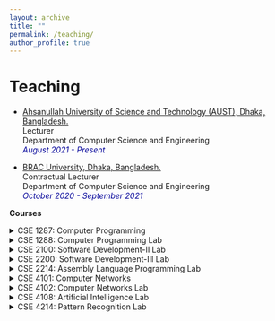 ```yaml
---
layout: archive
title: ""
permalink: /teaching/
author_profile: true
---
```



# Teaching

* <a href="http://aust.edu/">Ahsanullah University of Science and Technology (AUST), Dhaka, Bangladesh.</a><br />
Lecturer<br />
Department of Computer Science and Engineering<br />
<i style='color:#000099;'>August 2021 - Present</i> <br />

* <a href="https://www.bracu.ac.bd/">BRAC University, Dhaka, Bangladesh.</a><br />
Contractual Lecturer<br />
Department of Computer Science and Engineering<br />
<i style='color:#000099;'>October 2020 - September 2021</i> <br />

<b>Courses</b>
<details>
<summary>CSE 1287: Computer Programming</summary>
<span style="color:green"><font size="3"><ins>Conducted in Spring 2021</ins></font></span><br>
<span style="text-align:justify; color:black; display:block;">
<font size="3">
<strong>Syllabus</strong>: Introduction to the Digital Computer ; Introduction to Programming
Variables, Assignment; Expressions; Input/Output; Conditionals and
Branching; lteration; Functions; Recursino; Arrays; Introduction to
Pointers; Structures; Introduction to Data-Procedure Encapsulation;
Dynamic allocation; Linked structures; Introduction to Data Structure,
Stacks and Queues; Searth Trees; Time and space requirements. (A
programming language like C/C++ may be used as a basis language. The
same language must be used for the laboratory).
</font>
</span><br>
</details>

<details>
<summary>CSE 1288: Computer Programming Lab</summary>
<span style="color:green"><font size="3"><ins>Conducted in Spring 2021</ins></font></span><br>
<span style="text-align:justify; color:black; display:block;">
<font size="3">
<strong>Syllabus</strong>: Laboratory works compatible to CSE 1287.
</font>
</span><br>
</details>

<details>
<summary>CSE 2100: Software Development-II Lab</summary>
<span style="color:green"><font size="3"><ins>Conducted in Fall 2020</ins></font></span><br>
<span style="text-align:justify; color:black; display:block;">
<font size="3">
<strong>Syllabus</strong>: In this lab, students were instructed to develop software project using Java programming language.
</font>
</span><br>
</details>

<details>
<summary>CSE 2200: Software Development-III Lab</summary>
<span style="color:green"><font size="3"><ins>Conducted in Fall 2020</ins></font></span><br>
<span style="text-align:justify; color:black; display:block;">
<font size="3">
<strong>Syllabus</strong>: In this lab, students were instructed to develop Android Application.
</font>
</span><br>
</details>

<details>
<summary>CSE 2214: Assembly Language Programming Lab</summary>
<span style="color:green"><font size="3"><ins>Conducted in Spring 2020</ins></font></span><br>
<span style="text-align:justify; color:black; display:block;">
<font size="3">
<strong>Syllabus</strong>: System Architecture for Assembly language; Assembly programming basics;
Assembly instruction types and their formats: Arithmetic, Logical, Transfer control
and conditional processing, String processing, Input/Output; Interrupts;
Procedures; Interfacing using Assembly language.
</font>
</span><br>
</details>

<details>
<summary>CSE 4101: Computer Networks</summary>
<span style="color:green"><font size="3"><ins>Conducted in Fall 2021 | Spring 2022 | Fall 2022</ins></font></span><br>
<span style="text-align:justify; color:black; display:block;">
<font size="3">
<strong>Syllabus</strong>: Introduction to computer networks, LAN, MAN and WAN; OSI reference model; TCP/IP Reference Model; Data Link Layer: Sliding window protocol, HDLC, SLIP, PPP, ALOHA, CSMA/CD, GSM, CDMA, IEEE standards for LANs, MANs and Wireless Networks, Bridges; Network Layer: Routing algorithms, Internetworking, IP Protocol, Transport Layer: Transport services, TCP and UDP, ATM Adaptation layer; Application Layer: Network Security, SNMP, DNS, Electronic mail, WWW.
</font>
</span><br>
</details>

<details>
<summary>CSE 4102: Computer Networks Lab</summary>
<span style="color:green"><font size="3"><ins>Conducted in Fall 2021 | Spring 2022 | Fall 2022</ins></font></span><br>
<span style="text-align:justify; color:black; display:block;">
<font size="3">
<strong>Syllabus</strong>: Laboratory works based on CSE 4101.
</font>
</span><br>
</details>

<details>
<summary>CSE 4108: Artificial Intelligence Lab</summary>
<span style="color:green"><font size="3"><ins>Conducted in Spring 2020</ins></font></span><br>
<span style="text-align:justify; color:black; display:block;">
<font size="3">
<strong>Syllabus</strong>: to be filled
</font>
</span><br>
</details>

<details>
<summary>CSE 4214: Pattern Recognition Lab</summary>
<span style="color:green"><font size="3"><ins>Conducted in Fall 2021 | Spring 2022 | Fall 2022</ins></font></span><br>
<span style="text-align:justify; color:black; display:block;">
<font size="3">
<strong>Syllabus</strong>: Introduction: Object similarity measures, feature selection and pattern discovery in
data; Types of object classification and machine learning. Object recognition and
learning methods: Regression analysis; Bayesian classifiers and probabilistic
decision models; Neural networks and deep learning algorithms; Decision trees
and random forests; Support vector machines; Sequential pattern recognition; 
Cluster analysis. Applications of pattern recognition and
machine learning methods.
</font>
</span><br>
</details>


